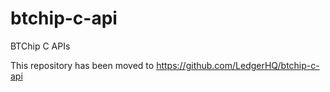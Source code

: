 btchip-c-api
============

BTChip C APIs

This repository has been moved to https://github.com/LedgerHQ/btchip-c-api

